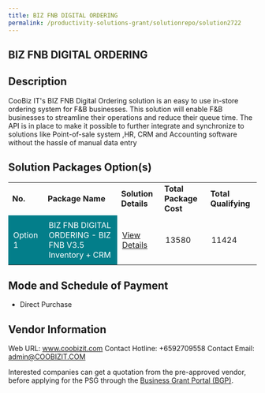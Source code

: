 ```yaml
---
title: BIZ FNB DIGITAL ORDERING
permalink: /productivity-solutions-grant/solutionrepo/solution2722
---
```


## BIZ FNB DIGITAL ORDERING

## Description

CooBiz IT's BIZ FNB Digital Ordering solution is an easy to use in-store ordering system for F&B businesses.  This solution will enable F&B businesses to streamline their operations and reduce their queue time. The API is in place to make it possible to further integrate and synchronize to solutions like Point-of-sale system ,HR, CRM and Accounting software without the hassle of manual data entry

## Solution Packages Option(s)

<table>
<tr>
<td><b>No.</b></td>
<td><b>Package Name</b></td>
<td><b>Solution Details</b></td>
<td><b>Total Package Cost</b></td>
<td><b>Total Qualifying</b></td>
</tr>
<tr>
<td style='padding: 10px; background-color: #037E8A; color: #FFFFFF;'>Option 1</td>
<td style='padding: 10px; background-color: #037E8A; color: #FFFFFF;'>BIZ FNB DIGITAL ORDERING - BIZ FNB V3.5 Inventory + CRM</td>
<td style='padding: 10px;'><a href='https://www.gobusiness.gov.sg/images/psg/Coobiz_Biz_Fnb_20210467_Desensitised_Annex_3_Part_2.pdf' target='_blank'>View Details</a></td>
<td style='padding: 10px;'>13580</td>
<td style='padding: 10px;'>11424</td>
</tr>
</table>

## Mode and Schedule of Payment

 - Direct Purchase

## Vendor Information

 Web URL: www.coobizit.com 
Contact Hotline: +6592709558 
Contact Email: admin@COOBIZIT.COM 


Interested companies can get a quotation from the pre-approved vendor, before applying for the PSG through the <a href='https://www.businessgrants.gov.sg/'>Business Grant Portal (BGP)</a>.

<script src="/jquery/resize-tables.js"></script>
